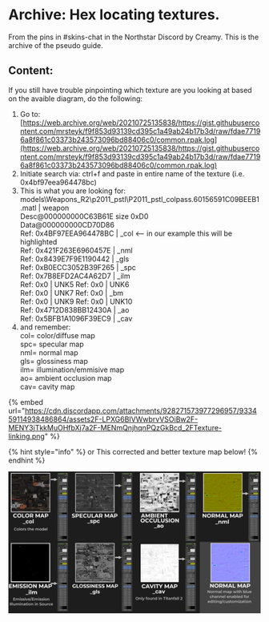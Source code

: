 # Archive: Hex locating textures.

From the pins in #skins-chat in the Northstar Discord by Creamy. This is the archive of the pseudo guide.

## Content:

If you still have trouble pinpointing which texture are you looking at based on the avaible diagram, do the following:

1. Go to: [https://web.archive.org/web/20210725135838/https://gist.githubusercontent.com/mrsteyk/f9f853d93139cd395c1a49ab24b17b3d/raw/fdae77196a8f861c03373b243573096bd88406c0/common.rpak.log](https://web.archive.org/web/20210725135838/https://gist.githubusercontent.com/mrsteyk/f9f853d93139cd395c1a49ab24b17b3d/raw/fdae77196a8f861c03373b243573096bd88406c0/common.rpak.log)
2. Initiate search via: ctrl+f and paste in entire name of the texture (i.e. 0x4bf97eea964478bc)
3. This is what you are looking for:\
   models\Weapons\_R2\p2011\_pstl\P2011\_pstl\_colpass.60156591C09BEEB1.matl | weapon\
   Desc@000000000C63B61E size 0xD0 \
   Data@000000000CD70D86 \
   Ref: 0x4BF97EEA964478BC | \_col <-- in our example this will be highlighted \
   Ref: 0x421F263E6960457E | \_nml \
   Ref: 0x8439E7F9E1190442 | \_gls \
   Ref: 0xB0ECC3052B39F265 | \_spc \
   Ref: 0x7B8EFD2AC4A62D7 | \_ilm \
   Ref: 0x0 | UNK5 Ref: 0x0 | UNK6 \
   Ref: 0x0 | UNK7 Ref: 0x0 | \_bm \
   Ref: 0x0 | UNK9 Ref: 0x0 | UNK10 \
   Ref: 0x4712D838BB12430A | \_ao \
   Ref: 0x5BFB1A1096F39EC9 | \_cav
4. and remember: \
   col= color/diffuse map \
   spc= specular map \
   nml= normal map \
   gls= glossiness map \
   ilm= illumination/emmisive map \
   ao= ambient occlusion map \
   cav= cavity map

{% embed url="https://cdn.discordapp.com/attachments/928271573977296957/933459114938486864/assets2F-LPXG6BIVWwbrvVSOiBw2F-MENY3jTkkMuOHfbXj7a2F-MENmQnjhqnPQzGkBcd_2FTexture-linking.png" %}

{% hint style="info" %}
or This corrected and better texture map below!
{% endhint %}

![](../.gitbook/assets/texturemap.png)
